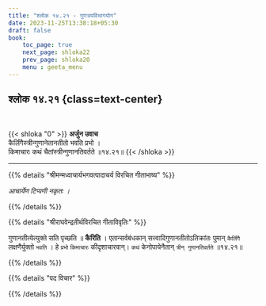 ```yaml
---
title: "श्लोक १४.२१ - गुणत्रयविभागयोग"
date: 2023-11-25T13:38:18+05:30
draft: false
book:
    toc_page: true
    next_page: shloka22
    prev_page: shloka20
    menu : geeta_menu
---
```




## श्लोक १४.२१ {class=text-center}

<br/>

{{< shloka  "0"  >}}
**अर्जुन उवाच**   
कैर्लिंगैस्त्रीन्गुणानेतानतीतो भवति प्रभो ।   
किमाचारः कथं चैतांस्त्रीन्गुणानतिवर्तते ॥१४.२१॥
{{< /shloka >}}

---


{{% details "श्रीमन्मध्वाचार्यभगवत्पादाचर्य विरचित  गीताभाष्य" %}}

*आचार्येण टिप्पणी नकृतः ।*

{{% /details %}}



{{% details "श्रीराघवेन्द्रतीर्थविरचित गीताविवृतिः" %}}

गुणानतीत्येत्युक्ते सति पृच्छति ॥ **कैरिति** । 
एतान्सर्वबंधकान्‌ सत्त्वादिगुणानतीतोऽतिक्रांतः 
पुमान् `कैर्लिंगै` लक्षणैर्युक्तो `भवति` । हे `प्रभो`
`किमाचारः` कीदृशाचारवान्‌। `कथं` केनोपायेनैतान्‌ 
`त्रीन्‌ गुणानतिवर्तते` ॥१४.२१॥

{{% /details %}}



{{% details "पद विचार" %}}


{{% /details %}}
